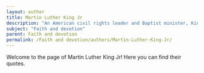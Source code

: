 ```yaml
---
layout: author
title: Martin Luther King Jr
description: "An American civil rights leader and Baptist minister, King's speeches and writings often reveal his deep Christian faith, framing his struggle for justice as a profound act of devotion to God and humanity."
subject: "Faith and devotion"
parent: Faith and devotion
permalink: /Faith and devotion/authors/Martin-Luther-King-Jr/
---
```


Welcome to the page of Martin Luther King Jr! Here you can find their quotes.
